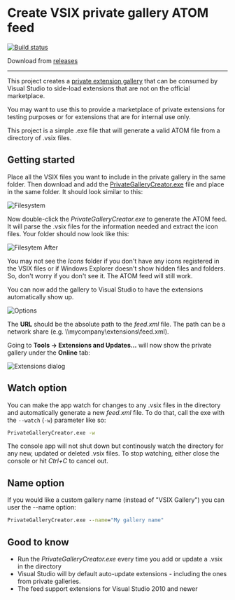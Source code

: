 # Create VSIX private gallery ATOM feed

[![Build status](https://ci.appveyor.com/api/projects/status/o9t6axyr7n989v75?svg=true)](https://ci.appveyor.com/project/madskristensen/privategallerycreator)

Download from [releases](https://github.com/madskristensen/PrivateGalleryCreator/releases)

-----------------------------

This project creates a [private extension gallery](https://msdn.microsoft.com/en-us/library/hh266746.aspx) that can be consumed by Visual Studio to side-load extensions that are not on the official marketplace.

You may want to use this to provide a marketplace of private extensions for testing purposes or for extensions that are for internal use only.

This project is a simple .exe file that will generate a valid ATOM file from a directory of .vsix files.

## Getting started
Place all the VSIX files you want to include in the private gallery in the same folder. Then download and add the [PrivateGalleryCreator.exe](https://ci.appveyor.com/project/madskristensen/privategallerycreator/build/artifacts) file and place in the same folder. It should look similar to this:

![Filesystem](art/filesystem.png)

Now double-click the *PrivateGalleryCreator.exe* to generate the ATOM feed. It will parse the .vsix files for the information needed and extract the icon files. Your folder should now look like this:

![Filesytem After](art/filesytem-after.png)

You may not see the *Icons* folder if you don't have any icons registered in the VSIX files or if Windows Explorer doesn't show hidden files and folders. So, don't worry if you don't see it. The ATOM feed will still work.

You can now add the gallery to Visual Studio to have the extensions automatically show up.

![Options](art/options.png)

The **URL** should be the absolute path to the *feed.xml* file. The path can be a network share (e.g. \\\\mycompany\extensions\feed.xml).

Going to **Tools -> Extensions and Updates...** will now show the private gallery under the **Online** tab:

![Extensions dialog](art/extension-dialog.png)

## Watch option
You can make the app watch for changes to any .vsix files in the directory and automatically generate a new *feed.xml* file. To do that, call the exe with the `--watch` (`-w`) parameter like so:

```cmd
PrivateGalleryCreator.exe -w
```

The console app will not shut down but continously watch the directory for any new, updated or deleted .vsix files. To stop watching, either close the console or hit *Ctrl+C* to cancel out.

## Name option
If you would like a custom gallery name (instead of "VSIX Gallery") you can user the --name option:

```cmd
PrivateGalleryCreator.exe --name="My gallery name"
```

## Good to know

* Run the *PrivateGalleryCreator.exe* every time you add or update a .vsix in the directory
* Visual Studio will by default auto-update extensions - including the ones from private galleries.
* The feed support extensions for Visual Studio 2010 and newer
